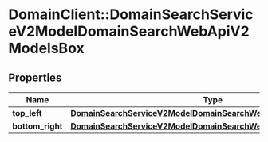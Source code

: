 # DomainClient::DomainSearchServiceV2ModelDomainSearchWebApiV2ModelsBox

## Properties
Name | Type | Description | Notes
------------ | ------------- | ------------- | -------------
**top_left** | [**DomainSearchServiceV2ModelDomainSearchWebApiV2ModelsGeoPoint**](DomainSearchServiceV2ModelDomainSearchWebApiV2ModelsGeoPoint.md) |  | [optional] 
**bottom_right** | [**DomainSearchServiceV2ModelDomainSearchWebApiV2ModelsGeoPoint**](DomainSearchServiceV2ModelDomainSearchWebApiV2ModelsGeoPoint.md) |  | [optional] 


